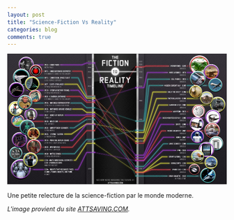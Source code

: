 ```yaml
---
layout: post
title: "Science-Fiction Vs Reality"
categories: blog
comments: true
---
```

[![pics](https://github.com/homeostasie/bouquins/raw/master/_pics/blog/2012/sfr-t.jpg)](https://github.com/homeostasie/bouquins/raw/master/_pics/blog/2012/sfr.jpg)

Une petite relecture de la science-fiction par le monde moderne. 

*L'image provient du site [ATTSAVING.COM](http://attsavings.com).*

